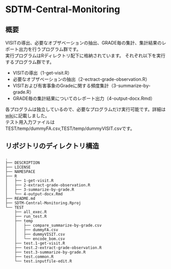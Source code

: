 # SDTM-Central-Monitoring
## 概要
VISITの導出、必要なオブザベーションの抽出、GRADE毎の集計、集計結果のレポート出力を行うプログラム群です。  
実行プログラムはRディレクトリ配下に格納されています。 それぞれ以下を実行するプログラム群です。
* VISITの導出（1-get-visit.R）
* 必要なオブザベーションの抽出（2-ectract-grade-observation.R）
* VISITおよび有害事象のGradeに関する頻度集計（3-summarize-by-grade.R）
* GRADE毎の集計結果についてのレポート出力（4-output-docx.Rmd）   

各プログラムは独立しているので、必要なプログラムだけ実行可能です。詳細は[wiki](https://github.com/nnh/SDTM-Central-Monitoring/wiki)に記載しました。  
テスト用入力ファイルはTEST/temp/dummyFA.csv,TEST/temp/dummyVISIT.csvです。   
## リポジトリのディレクトリ構造
```
.
├── DESCRIPTION
├── LICENSE
├── NAMESPACE
├── R
│   ├── 1-get-visit.R
│   ├── 2-extract-grade-observation.R
│   ├── 3-summarize-by-grade.R
│   └── 4-output-docx.Rmd
├── README.md
├── SDTM-Central-Monitoring.Rproj
└── TEST
    ├── all_exec.R
    ├── run_test.R
    ├── temp
    │   ├── compare_summarize-by-grade.csv
    │   ├── dummyFA.csv
    │   ├── dummyVISIT.csv
    │   └── encode_bom.csv
    ├── test.1-get-visit.R
    ├── test.2-extract-grade-observation.R
    ├── test.3-summarize-by-grade.R
    ├── test.common.R
    └── test.inputfile-edit.R
```
